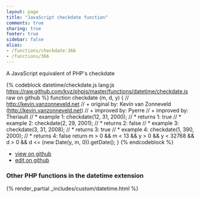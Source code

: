 ```yaml
---
layout: page
title: "JavaScript checkdate function"
comments: true
sharing: true
footer: true
sidebar: false
alias:
- /functions/checkdate:366
- /functions/366
---
```

<!-- Generated by Rakefile:build -->
A JavaScript equivalent of PHP's checkdate

{% codeblock datetime/checkdate.js lang:js https://raw.github.com/kvz/phpjs/master/functions/datetime/checkdate.js raw on github %}
function checkdate (m, d, y) {
    // http://kevin.vanzonneveld.net
    // +   original by: Kevin van Zonneveld (http://kevin.vanzonneveld.net)
    // +   improved by: Pyerre
    // +   improved by: Theriault
    // *     example 1: checkdate(12, 31, 2000);
    // *     returns 1: true
    // *     example 2: checkdate(2, 29, 2001);
    // *     returns 2: false
    // *     example 3: checkdate(3, 31, 2008);
    // *     returns 3: true
    // *     example 4: checkdate(1, 390, 2000);
    // *     returns 4: false
    return m > 0 && m < 13 && y > 0 && y < 32768 && d > 0 && d <= (new Date(y, m, 0)).getDate();
}
{% endcodeblock %}

 - [view on github](https://github.com/kvz/phpjs/blob/master/functions/datetime/checkdate.js)
 - [edit on github](https://github.com/kvz/phpjs/edit/master/functions/datetime/checkdate.js)

### Other PHP functions in the datetime extension
{% render_partial _includes/custom/datetime.html %}
